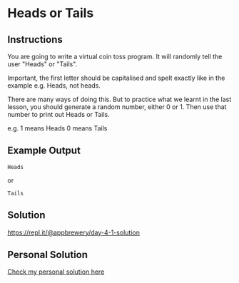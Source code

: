 # Heads or Tails

## Instructions

You are going to write a virtual coin toss program. It will randomly tell the user "Heads" or "Tails".

Important, the first letter should be capitalised and spelt exactly like in the example e.g. Heads, not heads.

There are many ways of doing this. But to practice what we learnt in the last lesson, you should generate a random number, either 0 or 1. Then use that number to print out Heads or Tails.

e.g. 1 means Heads 0 means Tails

## Example Output

```
Heads
```

or

```
Tails
```

## Solution

https://repl.it/@appbrewery/day-4-1-solution

## Personal Solution

[Check my personal solution here](./00_heads-or-tails.py)
